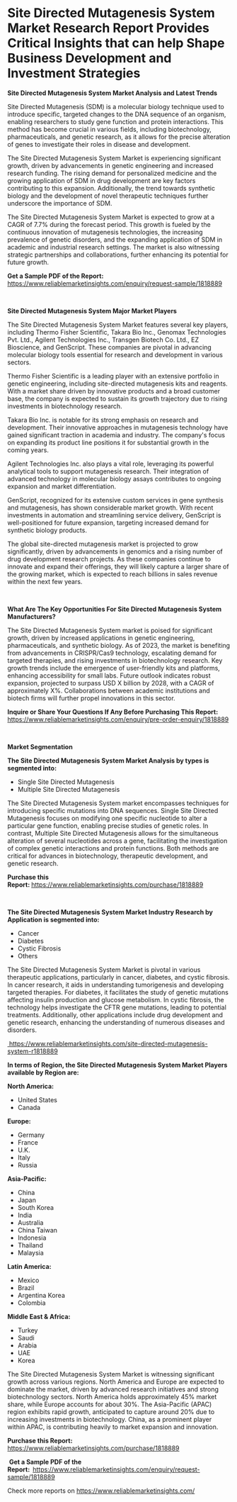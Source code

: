 <p><h1>Site Directed Mutagenesis System Market Research Report Provides Critical Insights that can help Shape Business Development and Investment Strategies</h1></p><p><strong>Site Directed Mutagenesis System Market Analysis and Latest Trends</strong></p>
<p><p>Site Directed Mutagenesis (SDM) is a molecular biology technique used to introduce specific, targeted changes to the DNA sequence of an organism, enabling researchers to study gene function and protein interactions. This method has become crucial in various fields, including biotechnology, pharmaceuticals, and genetic research, as it allows for the precise alteration of genes to investigate their roles in disease and development.</p><p>The Site Directed Mutagenesis System Market is experiencing significant growth, driven by advancements in genetic engineering and increased research funding. The rising demand for personalized medicine and the growing application of SDM in drug development are key factors contributing to this expansion. Additionally, the trend towards synthetic biology and the development of novel therapeutic techniques further underscore the importance of SDM.</p><p>The Site Directed Mutagenesis System Market is expected to grow at a CAGR of 7.7% during the forecast period. This growth is fueled by the continuous innovation of mutagenesis technologies, the increasing prevalence of genetic disorders, and the expanding application of SDM in academic and industrial research settings. The market is also witnessing strategic partnerships and collaborations, further enhancing its potential for future growth.</p></p>
<p><strong>Get a Sample PDF of the Report:&nbsp;</strong> <a href="https://www.reliablemarketinsights.com/enquiry/request-sample/1818889?utm_campaign=2483&utm_medium=2&utm_source=Github&utm_content=ia&utm_term=05032025&utm_id=site-directed-mutagenesis-system">https://www.reliablemarketinsights.com/enquiry/request-sample/1818889</a></p>
<p>&nbsp;</p>
<p><strong>Site Directed Mutagenesis System Major Market Players</strong></p>
<p><p>The Site Directed Mutagenesis System Market features several key players, including Thermo Fisher Scientific, Takara Bio Inc., Genomax Technologies Pvt. Ltd., Agilent Technologies Inc., Transgen Biotech Co. Ltd., EZ Bioscience, and GenScript. These companies are pivotal in advancing molecular biology tools essential for research and development in various sectors.</p><p>Thermo Fisher Scientific is a leading player with an extensive portfolio in genetic engineering, including site-directed mutagenesis kits and reagents. With a market share driven by innovative products and a broad customer base, the company is expected to sustain its growth trajectory due to rising investments in biotechnology research.</p><p>Takara Bio Inc. is notable for its strong emphasis on research and development. Their innovative approaches in mutagenesis technology have gained significant traction in academia and industry. The company's focus on expanding its product line positions it for substantial growth in the coming years.</p><p>Agilent Technologies Inc. also plays a vital role, leveraging its powerful analytical tools to support mutagenesis research. Their integration of advanced technology in molecular biology assays contributes to ongoing expansion and market differentiation.</p><p>GenScript, recognized for its extensive custom services in gene synthesis and mutagenesis, has shown considerable market growth. With recent investments in automation and streamlining service delivery, GenScript is well-positioned for future expansion, targeting increased demand for synthetic biology products.</p><p>The global site-directed mutagenesis market is projected to grow significantly, driven by advancements in genomics and a rising number of drug development research projects. As these companies continue to innovate and expand their offerings, they will likely capture a larger share of the growing market, which is expected to reach billions in sales revenue within the next few years.</p></p>
<p>&nbsp;</p>
<p><strong>What Are The Key Opportunities For Site Directed Mutagenesis System Manufacturers?</strong></p>
<p><p>The Site Directed Mutagenesis System market is poised for significant growth, driven by increased applications in genetic engineering, pharmaceuticals, and synthetic biology. As of 2023, the market is benefiting from advancements in CRISPR/Cas9 technology, escalating demand for targeted therapies, and rising investments in biotechnology research. Key growth trends include the emergence of user-friendly kits and platforms, enhancing accessibility for small labs. Future outlook indicates robust expansion, projected to surpass USD X billion by 2028, with a CAGR of approximately X%. Collaborations between academic institutions and biotech firms will further propel innovations in this sector.</p></p>
<p><strong>Inquire or Share Your Questions If Any Before Purchasing This Report:</strong> <a href="https://www.reliablemarketinsights.com/enquiry/pre-order-enquiry/1818889?utm_campaign=2483&utm_medium=2&utm_source=Github&utm_content=ia&utm_term=05032025&utm_id=site-directed-mutagenesis-system">https://www.reliablemarketinsights.com/enquiry/pre-order-enquiry/1818889</a></p>
<p>&nbsp;</p>
<p><strong>Market Segmentation</strong></p>
<p><strong>The Site Directed Mutagenesis System Market Analysis by types is segmented into:</strong></p>
<p><ul><li>Single Site Directed Mutagenesis</li><li>Multiple Site Directed Mutagenesis</li></ul></p>
<p><p>The Site Directed Mutagenesis System market encompasses techniques for introducing specific mutations into DNA sequences. Single Site Directed Mutagenesis focuses on modifying one specific nucleotide to alter a particular gene function, enabling precise studies of genetic roles. In contrast, Multiple Site Directed Mutagenesis allows for the simultaneous alteration of several nucleotides across a gene, facilitating the investigation of complex genetic interactions and protein functions. Both methods are critical for advances in biotechnology, therapeutic development, and genetic research.</p></p>
<p><strong>Purchase this Report:&nbsp;</strong><a href="https://www.reliablemarketinsights.com/purchase/1818889?utm_campaign=2483&utm_medium=2&utm_source=Github&utm_content=ia&utm_term=05032025&utm_id=site-directed-mutagenesis-system">https://www.reliablemarketinsights.com/purchase/1818889</a></p>
<p>&nbsp;</p>
<p><strong>The Site Directed Mutagenesis System Market Industry Research by Application is segmented into:</strong></p>
<p><ul><li>Cancer</li><li>Diabetes</li><li>Cystic Fibrosis</li><li>Others</li></ul></p>
<p><p>The Site Directed Mutagenesis System Market is pivotal in various therapeutic applications, particularly in cancer, diabetes, and cystic fibrosis. In cancer research, it aids in understanding tumorigenesis and developing targeted therapies. For diabetes, it facilitates the study of genetic mutations affecting insulin production and glucose metabolism. In cystic fibrosis, the technology helps investigate the CFTR gene mutations, leading to potential treatments. Additionally, other applications include drug development and genetic research, enhancing the understanding of numerous diseases and disorders.</p></p>
<p><a href="https://www.reliablemarketinsights.com/site-directed-mutagenesis-system-r1818889?utm_campaign=2483&utm_medium=2&utm_source=Github&utm_content=ia&utm_term=05032025&utm_id=site-directed-mutagenesis-system">&nbsp;https://www.reliablemarketinsights.com/site-directed-mutagenesis-system-r1818889</a></p>
<p><strong>In terms of Region, the Site Directed Mutagenesis System Market Players available by Region are:</strong></p>
<p>
    <p> <strong> North America: </strong>
        <ul>
            <li>United States</li>
            <li>Canada</li>
        </ul>
        </p> 
    <p> <strong> Europe: </strong>
        <ul>
            <li>Germany</li>
            <li>France</li>
            <li>U.K.</li>
            <li>Italy</li>
            <li>Russia</li>
        </ul>
        </p> 
    <p> <strong> Asia-Pacific: </strong>
        <ul>
            <li>China</li>
            <li>Japan</li>
            <li>South Korea</li>
            <li>India</li>
            <li>Australia</li>
            <li>China Taiwan</li>
            <li>Indonesia</li>
            <li>Thailand</li>
            <li>Malaysia</li>
        </ul>
        </p> 
    <p> <strong> Latin America: </strong>
        <ul>
            <li>Mexico</li>
            <li>Brazil</li>
            <li>Argentina Korea</li>
            <li>Colombia</li>
        </ul>
        </p> 
    <p> <strong> Middle East & Africa: </strong>
        <ul>
            <li>Turkey</li>
            <li>Saudi</li>
            <li>Arabia</li>
            <li>UAE</li>
            <li>Korea</li>
        </ul>
    </p>
    </p>
<p><p>The Site Directed Mutagenesis System Market is witnessing significant growth across various regions. North America and Europe are expected to dominate the market, driven by advanced research initiatives and strong biotechnology sectors. North America holds approximately 45% market share, while Europe accounts for about 30%. The Asia-Pacific (APAC) region exhibits rapid growth, anticipated to capture around 20% due to increasing investments in biotechnology. China, as a prominent player within APAC, is contributing heavily to market expansion and innovation.</p></p>
<p><strong>Purchase this Report: </strong><a href="https://www.reliablemarketinsights.com/purchase/1818889?utm_campaign=2483&utm_medium=2&utm_source=Github&utm_content=ia&utm_term=05032025&utm_id=site-directed-mutagenesis-system">https://www.reliablemarketinsights.com/purchase/1818889</a></p>
<p>&nbsp;<strong>Get a Sample PDF of the Report:&nbsp;&nbsp;</strong><a href="https://www.reliablemarketinsights.com/enquiry/request-sample/1818889?utm_campaign=2483&utm_medium=2&utm_source=Github&utm_content=ia&utm_term=05032025&utm_id=site-directed-mutagenesis-system">https://www.reliablemarketinsights.com/enquiry/request-sample/1818889</a></p>
<p><strong></strong></p>
<p>Check more reports on <a href="https://www.reliablemarketinsights.com/?utm_campaign=2483&utm_medium=2&utm_source=Github&utm_content=ia&utm_term=05032025&utm_id=site-directed-mutagenesis-system">https://www.reliablemarketinsights.com/</a></p>